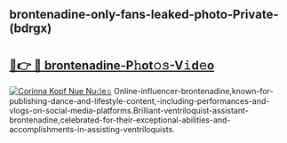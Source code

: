## brontenadine-only-fans​-leaked-photo​-Private-(bdrgx)


# <h2><a href="https://mediaupload.pro?title=brontenadine&ref=git">🔗👉 🔴 brontenadine-P𝚑ot𝚘𝚜-V𝚒d𝚎o</a></h2>

[![Corinna Kopf Nue Nu𝚍e𝚜](https://i.imgur.com/0qMVB7G.gif)](https://mediaupload.pro?title=brontenadine&ref=git)
Online-influencer-brontenadine,known-for-publishing-dance-and-lifestyle-content,-including-performances-and-vlogs-on-social-media-platforms.Brilliant-ventriloquist-assistant-brontenadine,celebrated-for-their-exceptional-abilities-and-accomplishments-in-assisting-ventriloquists.  